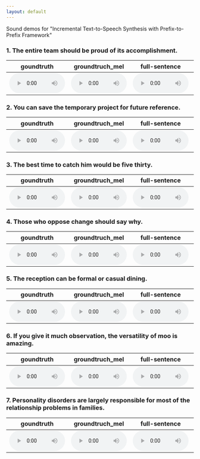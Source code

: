 ```yaml
---
layout: default
---
```


Sound demos for "Incremental Text-to-Speech Synthesis with Prefix-to-Prefix Framework"

### 1. The entire team should be proud of its accomplishment.

<table>
<thead>
<tr><th>goundtruth                                                                                          </th><th>groundtruch_mel                                                                                      </th><th>full-sentence                                                                                        </th><th>inc, k<sub>1</sub>=1,k<sub>2</sub>=1                                                                          </th><th>inc, k<sub>1</sub>=1,k<sub>2</sub>=0                                                                         </th></tr>
</thead>
<tbody>
<tr><td><audio controls=""  style="width: 150px;" src="audios/groundtruth/0_001001.wav" type="audio/mpeg" /></td><td><audio controls=""  style="width: 150px;" src="audios/gt_from_mel/audio_020.wav" type="audio/mpeg" /></td><td><audio controls=""  style="width: 150px;" src="audios/full_delta0/audio_020.wav" type="audio/mpeg" /></td><td><audio controls=""  style="width: 150px;" src="audios/inc3_delta30_dk2_vk2/audio_020.wav" type="audio/mpeg" /></td><td><audio controls=""  style="width: 150px;" src="audios/inc5_delta0_dk2_vk1/audio_020.wav" type="audio/mpeg" /></td></tr>
</tbody>
</table>

### 2. You can save the temporary project for future reference.

<table>
<thead>
<tr><th>goundtruth                                                                                          </th><th>groundtruch_mel                                                                                      </th><th>full-sentence                                                                                        </th><th>inc, k<sub>1</sub>=1,k<sub>2</sub>=1                                                                          </th><th>inc, k<sub>1</sub>=1,k<sub>2</sub>=0                                                                         </th></tr>
</thead>
<tbody>
<tr><td><audio controls=""  style="width: 150px;" src="audios/groundtruth/0_001101.wav" type="audio/mpeg" /></td><td><audio controls=""  style="width: 150px;" src="audios/gt_from_mel/audio_022.wav" type="audio/mpeg" /></td><td><audio controls=""  style="width: 150px;" src="audios/full_delta0/audio_022.wav" type="audio/mpeg" /></td><td><audio controls=""  style="width: 150px;" src="audios/inc3_delta30_dk2_vk2/audio_022.wav" type="audio/mpeg" /></td><td><audio controls=""  style="width: 150px;" src="audios/inc5_delta0_dk2_vk1/audio_022.wav" type="audio/mpeg" /></td></tr>
</tbody>
</table>

### 3. The best time to catch him would be five thirty.

<table>
<thead>
<tr><th>goundtruth                                                                                          </th><th>groundtruch_mel                                                                                      </th><th>full-sentence                                                                                        </th><th>inc, k<sub>1</sub>=1,k<sub>2</sub>=1                                                                          </th><th>inc, k<sub>1</sub>=1,k<sub>2</sub>=0                                                                         </th></tr>
</thead>
<tbody>
<tr><td><audio controls=""  style="width: 150px;" src="audios/groundtruth/0_001551.wav" type="audio/mpeg" /></td><td><audio controls=""  style="width: 150px;" src="audios/gt_from_mel/audio_031.wav" type="audio/mpeg" /></td><td><audio controls=""  style="width: 150px;" src="audios/full_delta0/audio_031.wav" type="audio/mpeg" /></td><td><audio controls=""  style="width: 150px;" src="audios/inc3_delta30_dk2_vk2/audio_031.wav" type="audio/mpeg" /></td><td><audio controls=""  style="width: 150px;" src="audios/inc5_delta0_dk2_vk1/audio_031.wav" type="audio/mpeg" /></td></tr>
</tbody>
</table>

### 4. Those who oppose change should say why.

<table>
<thead>
<tr><th>goundtruth                                                                                          </th><th>groundtruch_mel                                                                                      </th><th>full-sentence                                                                                        </th><th>inc, k<sub>1</sub>=1,k<sub>2</sub>=1                                                                          </th><th>inc, k<sub>1</sub>=1,k<sub>2</sub>=0                                                                         </th></tr>
</thead>
<tbody>
<tr><td><audio controls=""  style="width: 150px;" src="audios/groundtruth/0_001851.wav" type="audio/mpeg" /></td><td><audio controls=""  style="width: 150px;" src="audios/gt_from_mel/audio_037.wav" type="audio/mpeg" /></td><td><audio controls=""  style="width: 150px;" src="audios/full_delta0/audio_037.wav" type="audio/mpeg" /></td><td><audio controls=""  style="width: 150px;" src="audios/inc3_delta30_dk2_vk2/audio_037.wav" type="audio/mpeg" /></td><td><audio controls=""  style="width: 150px;" src="audios/inc5_delta0_dk2_vk1/audio_037.wav" type="audio/mpeg" /></td></tr>
</tbody>
</table>

### 5. The reception can be formal or casual dining.

<table>
<thead>
<tr><th>goundtruth                                                                                          </th><th>groundtruch_mel                                                                                      </th><th>full-sentence                                                                                        </th><th>inc, k<sub>1</sub>=1,k<sub>2</sub>=1                                                                          </th><th>inc, k<sub>1</sub>=1,k<sub>2</sub>=0                                                                         </th></tr>
</thead>
<tbody>
<tr><td><audio controls=""  style="width: 150px;" src="audios/groundtruth/0_001901.wav" type="audio/mpeg" /></td><td><audio controls=""  style="width: 150px;" src="audios/gt_from_mel/audio_038.wav" type="audio/mpeg" /></td><td><audio controls=""  style="width: 150px;" src="audios/full_delta0/audio_038.wav" type="audio/mpeg" /></td><td><audio controls=""  style="width: 150px;" src="audios/inc3_delta30_dk2_vk2/audio_038.wav" type="audio/mpeg" /></td><td><audio controls=""  style="width: 150px;" src="audios/inc5_delta0_dk2_vk1/audio_038.wav" type="audio/mpeg" /></td></tr>
</tbody>
</table>

### 6. If you give it much observation, the versatility of moo is amazing.

<table>
<thead>
<tr><th>goundtruth                                                                                          </th><th>groundtruch_mel                                                                                      </th><th>full-sentence                                                                                        </th><th>inc, k<sub>1</sub>=1,k<sub>2</sub>=1                                                                          </th><th>inc, k<sub>1</sub>=1,k<sub>2</sub>=0                                                                         </th></tr>
</thead>
<tbody>
<tr><td><audio controls=""  style="width: 150px;" src="audios/groundtruth/0_500592.wav" type="audio/mpeg" /></td><td><audio controls=""  style="width: 150px;" src="audios/gt_from_mel/audio_188.wav" type="audio/mpeg" /></td><td><audio controls=""  style="width: 150px;" src="audios/full_delta0/audio_188.wav" type="audio/mpeg" /></td><td><audio controls=""  style="width: 150px;" src="audios/inc3_delta30_dk2_vk2/audio_188.wav" type="audio/mpeg" /></td><td><audio controls=""  style="width: 150px;" src="audios/inc5_delta0_dk2_vk1/audio_188.wav" type="audio/mpeg" /></td></tr>
</tbody>
</table>

### 7. Personality disorders are largely responsible for most of the relationship problems in families.

<table>
<thead>
<tr><th>goundtruth                                                                                          </th><th>groundtruch_mel                                                                                      </th><th>full-sentence                                                                                        </th><th>inc, k<sub>1</sub>=1,k<sub>2</sub>=1                                                                          </th><th>inc, k<sub>1</sub>=1,k<sub>2</sub>=0                                                                         </th></tr>
</thead>
<tbody>
<tr><td><audio controls=""  style="width: 150px;" src="audios/groundtruth/0_511392.wav" type="audio/mpeg" /></td><td><audio controls=""  style="width: 150px;" src="audios/gt_from_mel/audio_224.wav" type="audio/mpeg" /></td><td><audio controls=""  style="width: 150px;" src="audios/full_delta0/audio_224.wav" type="audio/mpeg" /></td><td><audio controls=""  style="width: 150px;" src="audios/inc3_delta30_dk2_vk2/audio_224.wav" type="audio/mpeg" /></td><td><audio controls=""  style="width: 150px;" src="audios/inc5_delta0_dk2_vk1/audio_224.wav" type="audio/mpeg" /></td></tr>
</tbody>
</table>

